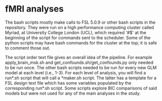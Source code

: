 # fMRI analyses

The bash scripts mostly make calls to FSL 5.0.9 or other bash scripts in the repository. They were run on a high performance computing cluster called Myriad, at University College London (UCL), which required '#$' at the beginning of the script for commands sent to the scheduler. Some of the python scripts may have bash commands for the cluster at the top; it is safe to comment those out. 

The script order text file gives an overall idea of the pipeline. For example apply_brain_msk.sh and get_confounds.sh/get_confounds.py only needed to be run once. The other bash scripts needed to be run for every new GLM model at each level (i.e., 1-3). For each level of analysis, you will find a run*.sh script that will call a \*maker.sh script. The latter has a template for a FSL design text file which has some variables populated by the corresponding run*.sh script. Some scripts explore BIC comparisons of said models but were not used for any of the main analyses in the study. 
